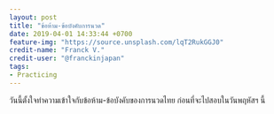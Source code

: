 ```yaml
---
layout: post
title: "ข้อห้าม-ข้อบังคับการนวด"
date: 2019-04-01 14:33:44 +0700
feature-img: "https://source.unsplash.com/lqT2RukGGJ0"
credit-name: "Franck V."
credit-user: "@franckinjapan"
tags:
- Practicing
---
```

วันนี้ตั้งใจทำความเข้าใจกับข้อห้าม-ข้อบังคับของการนวดไทย ก่อนที่จะไปสอบในวันพฤหัสฯ นี้
